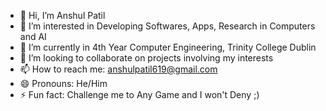 - 👋 Hi, I’m Anshul Patil
- 👀 I’m interested in Developing Softwares, Apps, Research in Computers and AI
- 🌱 I’m currently in 4th Year Computer Engineering, Trinity College Dublin
- 💞️ I’m looking to collaborate on projects involving my interests
- 📫 How to reach me: anshulpatil619@gmail.com
- 😄 Pronouns: He/Him
- ⚡ Fun fact: Challenge me to Any Game and I won't Deny ;)

<!---
Exzelius/Exzelius is a ✨ special ✨ repository because its `README.md` (this file) appears on your GitHub profile.
You can click the Preview link to take a look at your changes.
--->
